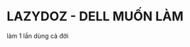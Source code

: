 # LAZYDOZ - DELL MUỐN LÀM
làm 1 lần dùng cả đời


<!---
Lazydoz/Lazydoz is a ✨ special ✨ repository because its `README.md` (this file) appears on your GitHub profile.
You can click the Preview link to take a look at your changes.
--->
